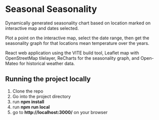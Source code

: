 # Seasonal Seasonality
Dynamically generated seasonality chart based on location marked on interactive map and dates selected.

Plot a point on the interactive map, select the date range, then get the seasonality graph for that locations mean temperature over the years. 

React web application using the VITE build tool, Leaflet map with OpenStreetMap tilelayer, ReCharts for the seasonality graph, and Open-Mateo for historical weather data.

## Running the project locally
1. Clone the repo
1. Go into the project directory
1. run **npm install**
1. run **npm run local**
1. go to **http://localhost:3000/** on your browser
